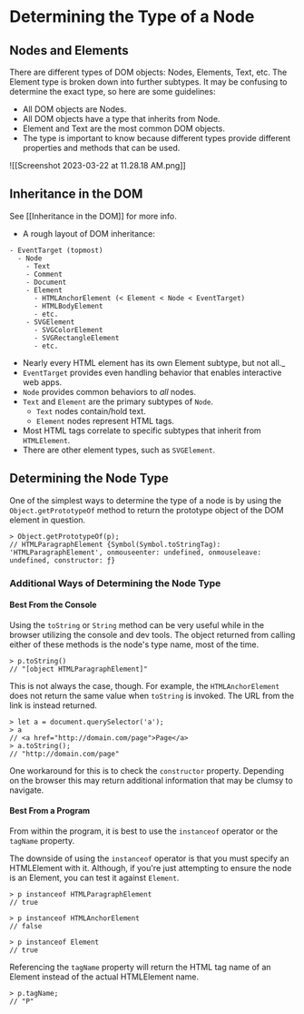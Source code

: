 # Determining the Type of a Node

## Nodes and Elements

There are different types of DOM objects: Nodes, Elements, Text, etc. The Element type is broken down into further subtypes. It may be confusing to determine the exact type, so here are some guidelines:

- All DOM objects are Nodes.
- All DOM objects have a type that inherits from Node.
- Element and Text are the most common DOM objects.
- The type is important to know because different types provide different properties and methods that can be used.

![[Screenshot 2023-03-22 at 11.28.18 AM.png]]

## Inheritance in the DOM

See [[Inheritance in the DOM]] for more info.

- A rough layout of DOM inheritance:

```text
- EventTarget (topmost)
  - Node
    - Text
    - Comment
    - Document
    - Element
      - HTMLAnchorElement (< Element < Node < EventTarget)
      - HTMLBodyElement
      - etc.
    - SVGElement
      - SVGColorElement
      - SVGRectangleElement
      - etc.
```

- Nearly every HTML element has its own Element subtype, but not all._
- `EventTarget` provides even handling behavior that enables interactive web apps.
- `Node` provides common behaviors to _all_ nodes.
- `Text` and `Element` are the primary subtypes of `Node`.
  - `Text` nodes contain/hold text.
  - `Element` nodes represent HTML tags.
- Most HTML tags correlate to specific subtypes that inherit from `HTMLElement`.
- There are other element types, such as `SVGElement`.

## Determining the Node Type

One of the simplest ways to determine the type of a node is by using the `Object.getPrototypeOf` method to return the prototype object of the DOM element in question.

```node
> Object.getPrototypeOf(p);
// HTMLParagraphElement {Symbol(Symbol.toStringTag): 'HTMLParagraphElement', onmouseenter: undefined, onmouseleave: undefined, constructor: ƒ}
```

### Additional Ways of Determining the Node Type

#### Best From the Console

Using the `toString` or `String` method can be very useful while in the browser utilizing the console and dev tools. The object returned from calling either of these methods is the node's type name, most of the time.

```node
> p.toString()
// "[object HTMLParagraphElement]"
```

This is not always the case, though. For example, the `HTMLAnchorElement` does not return the same value when `toString` is invoked. The URL from the link is instead returned.

```node
> let a = document.querySelector('a'); 
> a 
// <a href="http://domain.com/page">Page</a> 
> a.toString();
// "http://domain.com/page"
```

One workaround for this is to check the `constructor` property. Depending on the browser this may return additional information that may be clumsy to navigate.

#### Best From a Program

From within the program, it is best to use the `instanceof` operator or the `tagName` property.

The downside of using the `instanceof` operator is that you must specify an HTMLElement with it. Although, if you're just attempting to ensure the node is an Element, you can test it against `Element`.

```node
> p instanceof HTMLParagraphElement
// true

> p instanceof HTMLAnchorElement
// false

> p instanceof Element
// true
```

Referencing the `tagName` property will return the HTML tag name of an Element instead of the actual HTMLElement name.

```node
> p.tagName; 
// "P"
```
